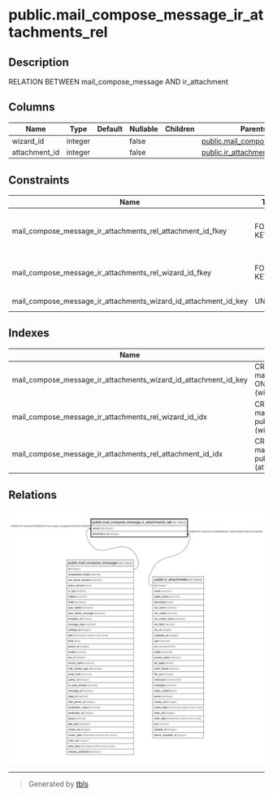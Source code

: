 # public.mail_compose_message_ir_attachments_rel

## Description

RELATION BETWEEN mail_compose_message AND ir_attachment

## Columns

| Name | Type | Default | Nullable | Children | Parents | Comment |
| ---- | ---- | ------- | -------- | -------- | ------- | ------- |
| wizard_id | integer |  | false |  | [public.mail_compose_message](public.mail_compose_message.md) |  |
| attachment_id | integer |  | false |  | [public.ir_attachment](public.ir_attachment.md) |  |

## Constraints

| Name | Type | Definition |
| ---- | ---- | ---------- |
| mail_compose_message_ir_attachments_rel_attachment_id_fkey | FOREIGN KEY | FOREIGN KEY (attachment_id) REFERENCES ir_attachment(id) ON DELETE CASCADE |
| mail_compose_message_ir_attachments_rel_wizard_id_fkey | FOREIGN KEY | FOREIGN KEY (wizard_id) REFERENCES mail_compose_message(id) ON DELETE CASCADE |
| mail_compose_message_ir_attachments_wizard_id_attachment_id_key | UNIQUE | UNIQUE (wizard_id, attachment_id) |

## Indexes

| Name | Definition |
| ---- | ---------- |
| mail_compose_message_ir_attachments_wizard_id_attachment_id_key | CREATE UNIQUE INDEX mail_compose_message_ir_attachments_wizard_id_attachment_id_key ON public.mail_compose_message_ir_attachments_rel USING btree (wizard_id, attachment_id) |
| mail_compose_message_ir_attachments_rel_wizard_id_idx | CREATE INDEX mail_compose_message_ir_attachments_rel_wizard_id_idx ON public.mail_compose_message_ir_attachments_rel USING btree (wizard_id) |
| mail_compose_message_ir_attachments_rel_attachment_id_idx | CREATE INDEX mail_compose_message_ir_attachments_rel_attachment_id_idx ON public.mail_compose_message_ir_attachments_rel USING btree (attachment_id) |

## Relations

![er](public.mail_compose_message_ir_attachments_rel.svg)

---

> Generated by [tbls](https://github.com/k1LoW/tbls)
